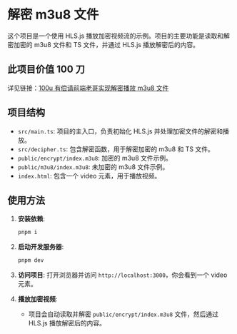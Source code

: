 # 解密 m3u8 文件

这个项目是一个使用 HLS.js 播放加密视频流的示例。项目的主要功能是读取和解密加密的 m3u8 文件和 TS 文件，并通过 HLS.js 播放解密后的内容。

## 此项目价值 100 刀

详见链接：[100u 有偿请前端老哥实现解密播放 m3u8 文件](https://www.v2ex.com/t/1071836)

## 项目结构

- `src/main.ts`: 项目的主入口，负责初始化 HLS.js 并处理加密文件的解密和播放。
- `src/decipher.ts`: 包含解密函数，用于解密加密的 m3u8 和 TS 文件。
- `public/encrypt/index.m3u8`: 加密的 m3u8 文件示例。
- `public/m3u8/index.m3u8`: 未加密的 m3u8 文件示例。
- `index.html`: 包含一个 video 元素，用于播放视频。

## 使用方法

1. **安装依赖**:
    ```bash
    pnpm i
    ```

2. **启动开发服务器**:
    ```bash
    pnpm dev
    ```

3. **访问项目**:
    打开浏览器并访问 `http://localhost:3000`，你会看到一个 video 元素。

4. **播放加密视频**:
    - 项目会自动读取并解密 `public/encrypt/index.m3u8` 文件，然后通过 HLS.js 播放解密后的内容。

